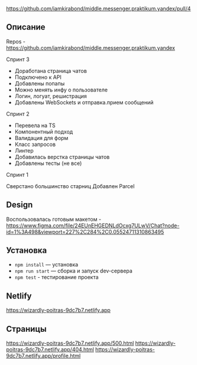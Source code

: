 https://github.com/iamkirabond/middle.messenger.praktikum.yandex/pull/4

## Описание

Repos - https://github.com/iamkirabond/middle.messenger.praktikum.yandex

Спринт 3

- Доработана страница чатов
- Подключено к API
- Добавлены попапы
- Можно менять инфу о пользователе
- Логин, логуат, решистрация
- Добавлены WebSockets и отправка.прием сообщений

Спринт 2

- Перевела на TS
- Компонентный подход
- Валидация для форм
- Класс запросов
- Линтер
- Добавилась верстка страницы чатов
- Добавлены тесты (не все)

Спринт 1

Сверстано большинство старниц
Добавлен Parcel

## Design

Воспользовалась готовым макетом -https://www.figma.com/file/24EUnEHGEDNLdOcxg7ULwV/Chat?node-id=1%3A498&viewport=227%2C284%2C0.05524711310863495

## Установка

- `npm install` — установка
- `npm run start` — сборка и запуск dev-сервера
- `npm test` - тестирование проекта


## Netlify

https://wizardly-poitras-9dc7b7.netlify.app

## Страницы 

https://wizardly-poitras-9dc7b7.netlify.app/500.html
https://wizardly-poitras-9dc7b7.netlify.app/404.html
https://wizardly-poitras-9dc7b7.netlify.app/profile.html
